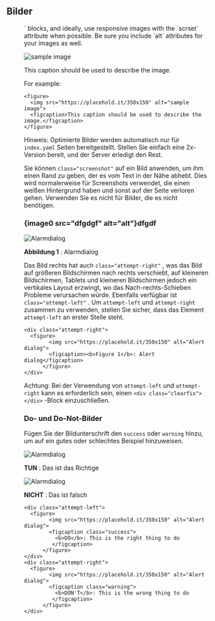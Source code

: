 ## Bilder

<figure>` blocks, and ideally, use
responsive images with the `scrset` attribute when possible. Be sure you
include `alt` attributes for your images as well.

![sample image](https://placehold.it/350x150)

This caption should be used to describe the image.

For example:

    <figure>
      <img src="https://placehold.it/350x150" alt="sample image">
      <figcaption>This caption should be used to describe the image.</figcaption>
    </figure>

Hinweis: Optimierte Bilder werden automatisch nur für `index.yaml` Seiten bereitgestellt. Stellen Sie einfach eine 2x-Version bereit, und der Server erledigt den Rest.

Sie können `class="screenshot"` auf ein Bild anwenden, um ihm einen Rand zu geben, der es vom Text in der Nähe abhebt. Dies wird normalerweise für Screenshots verwendet, die einen weißen Hintergrund haben und sonst auf der Seite verloren gehen. Verwenden Sie es nicht für Bilder, die es nicht benötigen.

### {image0 src="dfgdgf" alt="alt"}dfgdf

![Alarmdialog](https://placehold.it/350x150)

**Abbildung 1** : Alarmdialog

Das Bild rechts hat auch `class="attempt-right"` , was das Bild auf größeren Bildschirmen nach rechts verschiebt, auf kleineren Bildschirmen, Tablets und kleineren Bildschirmen jedoch ein vertikales Layout erzwingt, wo das Nach-rechts-Schieben Probleme verursachen würde. Ebenfalls verfügbar ist `class="attempt-left"` . Um `attempt-left` und `attempt-right` zusammen zu verwenden, stellen Sie sicher, dass das Element `attempt-left` an erster Stelle steht.

```
<div class="attempt-right">
  <figure>
        <img src="https://placehold.it/350x150" alt="Alert dialog">
        <figcaption><b>Figure 1</b>: Alert dialog</figcaption>
      </figure>
</div>
```

Achtung: Bei der Verwendung von `attempt-left` und `attempt-right` kann es erforderlich sein, einen `<div class="clearfix"></div>` -Block einzuschließen.

### Do- und Do-Not-Bilder

Fügen Sie der Bildunterschrift den `success` oder `warning` hinzu, um auf ein gutes oder schlechtes Beispiel hinzuweisen.

![Alarmdialog](https://placehold.it/350x150)

**TUN** : Das ist das Richtige

![Alarmdialog](https://placehold.it/350x150)

**NICHT** : Das ist falsch

```
<div class="attempt-left">
  <figure>
        <img src="https://placehold.it/350x150" alt="Alert dialog">
        <figcaption class="success">
          <b>DO</b>: This is the right thing to do
         </figcaption>
      </figure>
</div>
<div class="attempt-right">
  <figure>
        <img src="https://placehold.it/350x150" alt="Alert dialog">
        <figcaption class="warning">
          <b>DON'T</b>: This is the wrong thing to do
         </figcaption>
      </figure>
</div>
```
